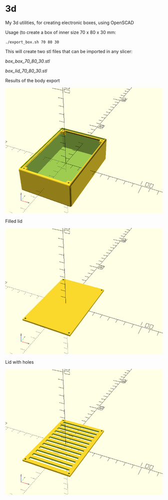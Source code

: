 # 3d
My 3d utilities, for creating electronic boxes, using OpenSCAD

Usage (to create a box of inner size 70 x 80 x 30 mm:
```
./export_box.sh 70 80 30
```
This will create two stl files that can be imported in any slicer:

*box_box_70_80_30.stl*

*box_lid_70_80_30.stl*

Results of the body export

![body](https://github.com/cpetra/3d/blob/master/data/box_body.png)

Filled lid

![body](https://github.com/cpetra/3d/blob/master/data/lid1.png)

Lid with holes

![body](https://github.com/cpetra/3d/blob/master/data/lid2.png)
